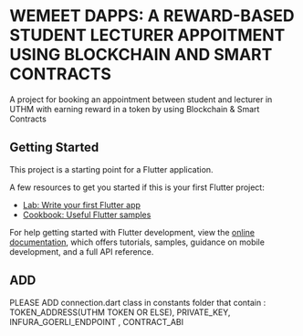 # WEMEET DAPPS: A REWARD-BASED STUDENT LECTURER APPOITMENT USING BLOCKCHAIN AND SMART CONTRACTS

A project for booking an appointment between student and lecturer in UTHM with earning reward in a token by using Blockchain & Smart Contracts

## Getting Started

This project is a starting point for a Flutter application.

A few resources to get you started if this is your first Flutter project:

- [Lab: Write your first Flutter app](https://docs.flutter.dev/get-started/codelab)
- [Cookbook: Useful Flutter samples](https://docs.flutter.dev/cookbook)

For help getting started with Flutter development, view the
[online documentation](https://docs.flutter.dev/), which offers tutorials,
samples, guidance on mobile development, and a full API reference.

## ADD
PLEASE ADD connection.dart class in constants folder that contain :
TOKEN_ADDRESS(UTHM TOKEN OR ELSE), PRIVATE_KEY, INFURA_GOERLI_ENDPOINT , CONTRACT_ABI
